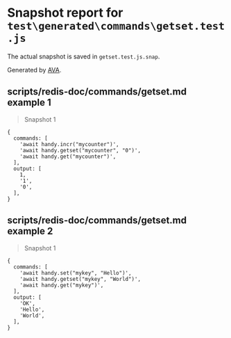 # Snapshot report for `test\generated\commands\getset.test.js`

The actual snapshot is saved in `getset.test.js.snap`.

Generated by [AVA](https://ava.li).

## scripts/redis-doc/commands/getset.md example 1

> Snapshot 1

    {
      commands: [
        'await handy.incr("mycounter")',
        'await handy.getset("mycounter", "0")',
        'await handy.get("mycounter")',
      ],
      output: [
        1,
        '1',
        '0',
      ],
    }

## scripts/redis-doc/commands/getset.md example 2

> Snapshot 1

    {
      commands: [
        'await handy.set("mykey", "Hello")',
        'await handy.getset("mykey", "World")',
        'await handy.get("mykey")',
      ],
      output: [
        'OK',
        'Hello',
        'World',
      ],
    }
